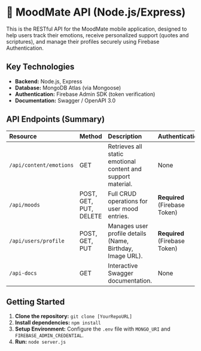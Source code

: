 # 🌙 MoodMate API (Node.js/Express)

This is the RESTful API for the MoodMate mobile application, designed to help users track their emotions, receive personalized support (quotes and scriptures), and manage their profiles securely using Firebase Authentication.

## Key Technologies
* **Backend:** Node.js, Express
* **Database:** MongoDB Atlas (via Mongoose)
* **Authentication:** Firebase Admin SDK (token verification)
* **Documentation:** Swagger / OpenAPI 3.0

## API Endpoints (Summary)

| Resource | Method | Description | Authentication |
| :--- | :--- | :--- | :--- |
| `/api/content/emotions` | GET | Retrieves all static emotional content and support material. | None |
| `/api/moods` | POST, GET, PUT, DELETE | Full CRUD operations for user mood entries. | **Required** (Firebase Token) |
| `/api/users/profile` | POST, GET, PUT | Manages user profile details (Name, Birthday, Image URL). | **Required** (Firebase Token) |
| `/api-docs` | GET | Interactive Swagger documentation. | None |

## Getting Started

1.  **Clone the repository:** `git clone [YourRepoURL]`
2.  **Install dependencies:** `npm install`
3.  **Setup Environment:** Configure the `.env` file with `MONGO_URI` and `FIREBASE_ADMIN_CREDENTIAL`.
4.  **Run:** `node server.js`

